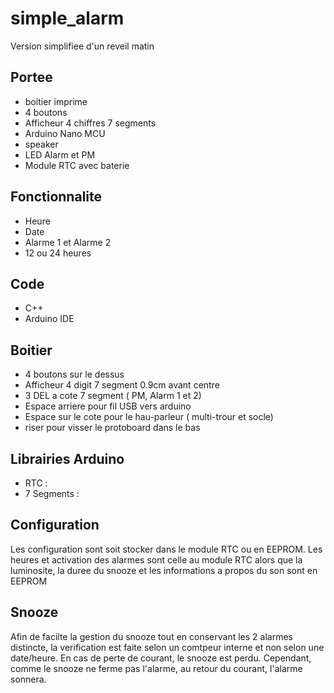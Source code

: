 # simple_alarm

Version simplifiee d'un reveil matin

## Portee

+ boitier imprime
+ 4 boutons
+ Afficheur 4 chiffres 7 segments
+ Arduino Nano MCU
+ speaker
+ LED Alarm et PM
+ Module RTC avec baterie


## Fonctionnalite

+ Heure
+ Date
+ Alarme 1 et Alarme 2
+ 12 ou 24 heures

## Code

+ C++
+ Arduino IDE

## Boitier

+ 4 boutons sur le dessus
+ Afficheur 4 digit 7 segment 0.9cm avant centre
+ 3 DEL a cote 7 segment ( PM, Alarm 1 et 2)
+ Espace arriere pour fil USB vers arduino
+ Espace sur le cote pour le hau-parleur ( multi-trour et socle)
+ riser pour visser le protoboard dans le bas


## Librairies Arduino

+ RTC :
+ 7 Segments :


## Configuration

Les configuration sont soit stocker dans le module RTC ou en EEPROM. Les heures et activation des alarmes sont celle au module RTC alors que la luminosite, la duree du snooze et les informations a propos du son sont en EEPROM

## Snooze

Afin de facilte la gestion du snooze tout en conservant les 2 alarmes distincte, la verification est faite selon un comtpeur interne et non selon une date/heure. En cas de perte de courant, le snooze est perdu. Cependant, comme le snooze ne ferme pas l'alarme, au retour du courant, l'alarme sonnera.

